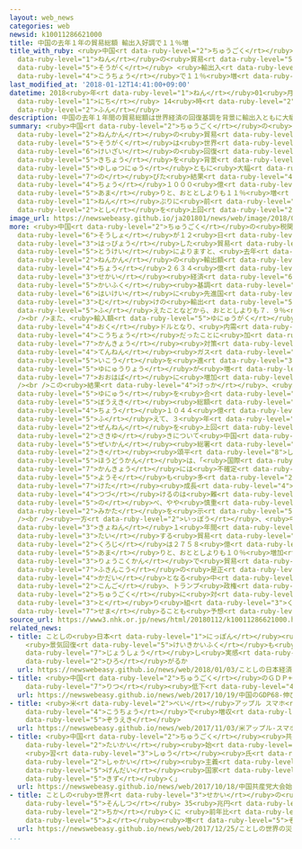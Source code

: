 ```yaml
---
layout: web_news
categories: web
newsid: k10011286621000
title: 中国の去年１年の貿易総額 輸出入好調で１１％増
title_with_ruby: <ruby>中国<rt data-ruby-level="2">ちゅうごく</rt></ruby>の<ruby>去年<rt data-ruby-level="3">きょねん</rt></ruby>１<ruby>年<rt
  data-ruby-level="1">ねん</rt></ruby>の<ruby>貿易<rt data-ruby-level="5">ぼうえき</rt></ruby><ruby>総額<rt
  data-ruby-level="5">そうがく</rt></ruby> <ruby>輸出入<rt data-ruby-level="5">ゆしゅつにゅう</rt></ruby><ruby>好調<rt
  data-ruby-level="4">こうちょう</rt></ruby>で１１％<ruby>増<rt data-ruby-level="5">ぞう</rt></ruby>
last_modified_at: '2018-01-12T14:41:00+09:00'
datetime: 2018<ruby>年<rt data-ruby-level="1">ねん</rt></ruby>01<ruby>月<rt data-ruby-level="1">がつ</rt></ruby>12<ruby>日<rt
  data-ruby-level="1">にち</rt></ruby> 14<ruby>時<rt data-ruby-level="2">じ</rt></ruby>41<ruby>分<rt
  data-ruby-level="2">ふん</rt></ruby>
description: 中国の去年１年間の貿易総額は世界経済の回復基調を背景に輸出入ともに大幅に伸びた結果、４兆１０００億ドル余りと、おととしよりも１１％増えて、３年ぶりに前の年を上回りました。
summary: <ruby>中国<rt data-ruby-level="2">ちゅうごく</rt></ruby>の<ruby>去年<rt data-ruby-level="3">きょねん</rt></ruby>１<ruby>年間<rt
  data-ruby-level="2">ねんかん</rt></ruby>の<ruby>貿易<rt data-ruby-level="5">ぼうえき</rt></ruby><ruby>総額<rt
  data-ruby-level="5">そうがく</rt></ruby>は<ruby>世界<rt data-ruby-level="3">せかい</rt></ruby><ruby>経済<rt
  data-ruby-level="6">けいざい</rt></ruby>の<ruby>回復<rt data-ruby-level="5">かいふく</rt></ruby><ruby>基調<rt
  data-ruby-level="5">きちょう</rt></ruby>を<ruby>背景<rt data-ruby-level="6">はいけい</rt></ruby>に<ruby>輸出入<rt
  data-ruby-level="5">ゆしゅつにゅう</rt></ruby>ともに<ruby>大幅<rt data-ruby-level="7">おおはば</rt></ruby>に<ruby>伸<rt
  data-ruby-level="7">の</rt></ruby>びた<ruby>結果<rt data-ruby-level="4">けっか</rt></ruby>、４<ruby>兆<rt
  data-ruby-level="4">ちょう</rt></ruby>１０００<ruby>億<rt data-ruby-level="4">おく</rt></ruby>ドル<ruby>余<rt
  data-ruby-level="5">あま</rt></ruby>りと、おととしよりも１１％<ruby>増<rt data-ruby-level="5">ふ</rt></ruby>えて、３<ruby>年<rt
  data-ruby-level="1">ねん</rt></ruby>ぶりに<ruby>前<rt data-ruby-level="2">まえ</rt></ruby>の<ruby>年<rt
  data-ruby-level="2">とし</rt></ruby>を<ruby>上回<rt data-ruby-level="2">うわまわ</rt></ruby>りました。
image_url: https://newswebeasy.github.io/ja201801/news/web/image/2018/01/12/K10011286621_1801121513_1801121513_01_02.jpg
more: <ruby>中国<rt data-ruby-level="2">ちゅうごく</rt></ruby>の<ruby>税関<rt data-ruby-level="5">ぜいかん</rt></ruby><ruby>総署<rt
  data-ruby-level="6">そうしょ</rt></ruby>が１２<ruby>日<rt data-ruby-level="1">にち</rt></ruby>に<ruby>発表<rt
  data-ruby-level="3">はっぴょう</rt></ruby>した<ruby>貿易<rt data-ruby-level="5">ぼうえき</rt></ruby><ruby>統計<rt
  data-ruby-level="5">とうけい</rt></ruby>によりますと、<ruby>去年<rt data-ruby-level="3">きょねん</rt></ruby>１<ruby>年間<rt
  data-ruby-level="2">ねんかん</rt></ruby>の<ruby>輸出額<rt data-ruby-level="5">ゆしゅつがく</rt></ruby>は２<ruby>兆<rt
  data-ruby-level="4">ちょう</rt></ruby>２６３４<ruby>億<rt data-ruby-level="4">おく</rt></ruby>ドルと、<ruby>世界<rt
  data-ruby-level="3">せかい</rt></ruby><ruby>経済<rt data-ruby-level="6">けいざい</rt></ruby>の<ruby>回復<rt
  data-ruby-level="5">かいふく</rt></ruby><ruby>基調<rt data-ruby-level="5">きちょう</rt></ruby>を<ruby>背景<rt
  data-ruby-level="6">はいけい</rt></ruby>に<ruby>先進国<rt data-ruby-level="3">せんしんこく</rt></ruby><ruby>向<rt
  data-ruby-level="3">む</rt></ruby>けの<ruby>輸出<rt data-ruby-level="5">ゆしゅつ</rt></ruby>が<ruby>増<rt
  data-ruby-level="5">ふ</rt></ruby>えたことなどから、おととしよりも７．９％<ruby>増加<rt data-ruby-level="5">ぞうか</rt></ruby>しました。<br
  /><br />また、<ruby>輸入額<rt data-ruby-level="5">ゆにゅうがく</rt></ruby>は１<ruby>兆<rt data-ruby-level="4">ちょう</rt></ruby>８４０９<ruby>億<rt
  data-ruby-level="4">おく</rt></ruby>ドルとなり、<ruby>内需<rt data-ruby-level="7">ないじゅ</rt></ruby>が<ruby>好調<rt
  data-ruby-level="4">こうちょう</rt></ruby>だったことに<ruby>加<rt data-ruby-level="4">くわ</rt></ruby>えて<ruby>環境<rt
  data-ruby-level="7">かんきょう</rt></ruby><ruby>対策<rt data-ruby-level="6">たいさく</rt></ruby>として<ruby>天然<rt
  data-ruby-level="4">てんねん</rt></ruby><ruby>ガス<rt data-ruby-level="4">がす</rt></ruby>への<ruby>移行<rt
  data-ruby-level="5">いこう</rt></ruby>を<ruby>進<rt data-ruby-level="3">すす</rt></ruby>めて<ruby>輸入量<rt
  data-ruby-level="5">ゆにゅうりょう</rt></ruby>が<ruby>増<rt data-ruby-level="5">ふ</rt></ruby>えたことなどから、おととしよりも１５．９％と<ruby>大幅<rt
  data-ruby-level="7">おおはば</rt></ruby>に<ruby>増加<rt data-ruby-level="5">ぞうか</rt></ruby>しました。<br
  /><br />この<ruby>結果<rt data-ruby-level="4">けっか</rt></ruby>、<ruby>輸出<rt data-ruby-level="5">ゆしゅつ</rt></ruby>と<ruby>輸入<rt
  data-ruby-level="5">ゆにゅう</rt></ruby>を<ruby>合<rt data-ruby-level="2">あ</rt></ruby>わせた<ruby>貿易<rt
  data-ruby-level="5">ぼうえき</rt></ruby><ruby>総額<rt data-ruby-level="5">そうがく</rt></ruby>は４<ruby>兆<rt
  data-ruby-level="4">ちょう</rt></ruby>１０４４<ruby>億<rt data-ruby-level="4">おく</rt></ruby>ドルと、おととしよりも１１．４％<ruby>増<rt
  data-ruby-level="5">ふ</rt></ruby>えて、３<ruby>年<rt data-ruby-level="1">ねん</rt></ruby>ぶりに<ruby>前年<rt
  data-ruby-level="2">ぜんねん</rt></ruby>を<ruby>上回<rt data-ruby-level="2">うわまわ</rt></ruby>りました。ただ、<ruby>先行<rt
  data-ruby-level="2">さきゆ</rt></ruby>きについて<ruby>中国<rt data-ruby-level="2">ちゅうごく</rt></ruby><ruby>税関<rt
  data-ruby-level="5">ぜいかん</rt></ruby><ruby>総署<rt data-ruby-level="6">そうしょ</rt></ruby>の<ruby>黄<rt
  data-ruby-level="2">き</rt></ruby><ruby>頌平<rt data-ruby-level="8">しょうへい</rt></ruby><ruby>報道官<rt
  data-ruby-level="5">ほうどうかん</rt></ruby>は、「<ruby>国際<rt data-ruby-level="5">こくさい</rt></ruby><ruby>環境<rt
  data-ruby-level="7">かんきょう</rt></ruby>には<ruby>不確定<rt data-ruby-level="5">ふかくてい</rt></ruby>な<ruby>要素<rt
  data-ruby-level="5">ようそ</rt></ruby>も<ruby>多<rt data-ruby-level="2">おお</rt></ruby>く、このままふた<ruby>桁<rt
  data-ruby-level="7">けた</rt></ruby><ruby>成長<rt data-ruby-level="4">せいちょう</rt></ruby>を<ruby>続<rt
  data-ruby-level="4">つづ</rt></ruby>けるのは<ruby>難<rt data-ruby-level="6">むずか</rt></ruby>しい」と<ruby>述<rt
  data-ruby-level="5">の</rt></ruby>べ、やや<ruby>慎重<rt data-ruby-level="7">しんちょう</rt></ruby>な<ruby>見方<rt
  data-ruby-level="2">みかた</rt></ruby>を<ruby>示<rt data-ruby-level="5">しめ</rt></ruby>しました。<br
  /><br /><ruby>一方<rt data-ruby-level="2">いっぽう</rt></ruby>、<ruby>中国<rt data-ruby-level="2">ちゅうごく</rt></ruby>の<ruby>去年<rt
  data-ruby-level="3">きょねん</rt></ruby>１<ruby>年間<rt data-ruby-level="2">ねんかん</rt></ruby>のアメリカに<ruby>対<rt
  data-ruby-level="3">たい</rt></ruby>する<ruby>貿易<rt data-ruby-level="5">ぼうえき</rt></ruby><ruby>黒字<rt
  data-ruby-level="2">くろじ</rt></ruby>は２７５８<ruby>億<rt data-ruby-level="4">おく</rt></ruby>ドル<ruby>余<rt
  data-ruby-level="5">あま</rt></ruby>りと、おととしよりも１０％<ruby>増加<rt data-ruby-level="5">ぞうか</rt></ruby>し、<ruby>両国間<rt
  data-ruby-level="3">りょうこくかん</rt></ruby>で<ruby>貿易<rt data-ruby-level="5">ぼうえき</rt></ruby><ruby>不均衡<rt
  data-ruby-level="7">ふきんこう</rt></ruby>の<ruby>是正<rt data-ruby-level="7">ぜせい</rt></ruby>が<ruby>課題<rt
  data-ruby-level="4">かだい</rt></ruby>となる<ruby>中<rt data-ruby-level="1">なか</rt></ruby>、<ruby>今後<rt
  data-ruby-level="2">こんご</rt></ruby>、トランプ<ruby>政権<rt data-ruby-level="6">せいけん</rt></ruby>が<ruby>中国<rt
  data-ruby-level="2">ちゅうごく</rt></ruby>に<ruby>対<rt data-ruby-level="3">たい</rt></ruby>してさらなる<ruby>取<rt
  data-ruby-level="3">と</rt></ruby>り<ruby>組<rt data-ruby-level="3">く</rt></ruby>みを<ruby>迫<rt
  data-ruby-level="7">せま</rt></ruby>ることも<ruby>予想<rt data-ruby-level="3">よそう</rt></ruby>されます。
source_url: https://www3.nhk.or.jp/news/html/20180112/k10011286621000.html
related_news:
- title: ことしの<ruby>日本<rt data-ruby-level="1">にっぽん</rt></ruby><ruby>経済<rt data-ruby-level="6">けいざい</rt></ruby>は
    <ruby>景気回復<rt data-ruby-level="5">けいきかいふく</rt></ruby>も<ruby>賃金<rt data-ruby-level="6">ちんぎん</rt></ruby><ruby>上昇<rt
    data-ruby-level="7">じょうしょう</rt></ruby>し<ruby>実感<rt data-ruby-level="3">じっかん</rt></ruby><ruby>広<rt
    data-ruby-level="2">ひろ</rt></ruby>がるか
  url: https://newswebeasy.github.io/news/web/2018/01/03/ことしの日本経済は-景気回復も賃金上昇し実感広がるか
- title: <ruby>中国<rt data-ruby-level="2">ちゅうごく</rt></ruby>のＧＤＰ+6.8％ <ruby>伸<rt data-ruby-level="7">の</rt></ruby>び<ruby>率<rt
    data-ruby-level="7">りつ</rt></ruby><ruby>低下<rt data-ruby-level="4">ていか</rt></ruby>
  url: https://newswebeasy.github.io/news/web/2017/10/19/中国のGDP68-伸び率低下
- title: <ruby>米<rt data-ruby-level="2">べい</rt></ruby>アップル スマホ<ruby>販売<rt data-ruby-level="7">はんばい</rt></ruby>が<ruby>好調<rt
    data-ruby-level="4">こうちょう</rt></ruby>で<ruby>増収<rt data-ruby-level="6">ぞうしゅう</rt></ruby><ruby>増益<rt
    data-ruby-level="5">ぞうえき</rt></ruby>
  url: https://newswebeasy.github.io/news/web/2017/11/03/米アップル-スマホ販売が好調で増収増益
- title: <ruby>中国<rt data-ruby-level="2">ちゅうごく</rt></ruby><ruby>共産党<rt data-ruby-level="6">きょうさんとう</rt></ruby><ruby>大会<rt
    data-ruby-level="2">たいかい</rt></ruby><ruby>始<rt data-ruby-level="3">はじ</rt></ruby>まる
    <ruby>習<rt data-ruby-level="3">しゅう</rt></ruby><ruby>氏<rt data-ruby-level="4">し</rt></ruby>「<ruby>社会<rt
    data-ruby-level="2">しゃかい</rt></ruby><ruby>主義<rt data-ruby-level="5">しゅぎ</rt></ruby>の<ruby>現代<rt
    data-ruby-level="5">げんだい</rt></ruby><ruby>国家<rt data-ruby-level="2">こっか</rt></ruby><ruby>築<rt
    data-ruby-level="5">きず</rt></ruby>く」
  url: https://newswebeasy.github.io/news/web/2017/10/18/中国共産党大会始まる-習氏社会主義の現代国家築く
- title: ことしの<ruby>世界<rt data-ruby-level="3">せかい</rt></ruby>の<ruby>災害<rt data-ruby-level="5">さいがい</rt></ruby><ruby>損失<rt
    data-ruby-level="5">そんしつ</rt></ruby> 35<ruby>兆円<rt data-ruby-level="4">ちょうえん</rt></ruby><ruby>近<rt
    data-ruby-level="2">ちか</rt></ruby>くに <ruby>前年比<rt data-ruby-level="5">ぜんねんひ</rt></ruby>60％<ruby>余<rt
    data-ruby-level="5">よ</rt></ruby><ruby>増<rt data-ruby-level="5">ぞう</rt></ruby>
  url: https://newswebeasy.github.io/news/web/2017/12/25/ことしの世界の災害損失-35兆円近くに-前年比60余増
...
```

